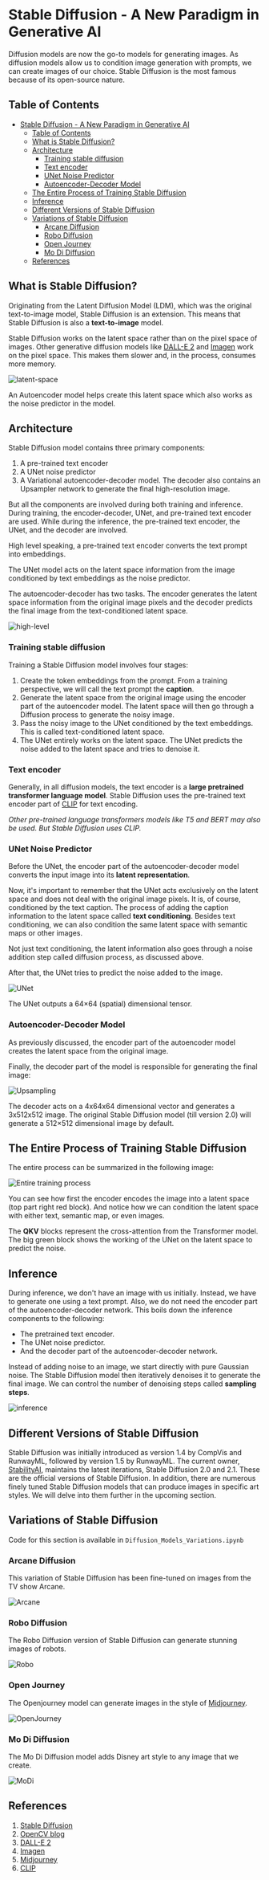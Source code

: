 # Stable Diffusion - A New Paradigm in Generative AI

Diffusion models are now the go-to models for generating images. As diffusion models allow us to condition image generation with prompts, we can create images of our choice. Stable Diffusion is the most famous because of its open-source nature.

## Table of Contents

- [Stable Diffusion - A New Paradigm in Generative AI](#stable-diffusion---a-new-paradigm-in-generative-ai)
  - [Table of Contents](#table-of-contents)
  - [What is Stable Diffusion?](#what-is-stable-diffusion)
  - [Architecture](#architecture)
    - [Training stable diffusion](#training-stable-diffusion)
    - [Text encoder](#text-encoder)
    - [UNet Noise Predictor](#unet-noise-predictor)
    - [Autoencoder-Decoder Model](#autoencoder-decoder-model)
  - [The Entire Process of Training Stable Diffusion](#the-entire-process-of-training-stable-diffusion)
  - [Inference](#inference)
  - [Different Versions of Stable Diffusion](#different-versions-of-stable-diffusion)
  - [Variations of Stable Diffusion](#variations-of-stable-diffusion)
    - [Arcane Diffusion](#arcane-diffusion)
    - [Robo Diffusion](#robo-diffusion)
    - [Open Journey](#open-journey)
    - [Mo Di Diffusion](#mo-di-diffusion)
  - [References](#references)

## What is Stable Diffusion?

Originating from the Latent Diffusion Model (LDM), which was the original text-to-image model, Stable Diffusion is an extension. This means that Stable Diffusion is also a **text-to-image** model.

Stable Diffusion works on the latent space rather than on the pixel space of images. Other generative diffusion models like [DALL-E 2](https://openai.com/product/dall-e-2) and [Imagen](https://imagen.research.google/) work on the pixel space. This makes them slower and, in the process, consumes more memory.

![latent-space](images/image-latent-space.png)

An Autoencoder model helps create this latent space which also works as the noise predictor in the model.

## Architecture

Stable Diffusion model contains three primary components:

1. A pre-trained text encoder
2. A UNet noise predictor
3. A Variational autoencoder-decoder model. The decoder also contains an Upsampler network to generate the final high-resolution image.

But all the components are involved during both training and inference. During training, the encoder-decoder, UNet, and pre-trained text encoder are used. While during the inference, the pre-trained text encoder, the UNet, and the decoder are involved.

High level speaking, a pre-trained text encoder converts the text prompt into embeddings.

The UNet model acts on the latent space information from the image conditioned by text embeddings as the noise predictor.

The autoencoder-decoder has two tasks. The encoder generates the latent space information from the original image pixels and the decoder predicts the final image from the text-conditioned latent space.

![high-level](images/stable-diffusion-high-level-working.png)

### Training stable diffusion

Training a Stable Diffusion model involves four stages:

1. Create the token embeddings from the prompt. From a training perspective, we will call the text prompt the **caption**.
2. Generate the latent space from the original image using the encoder part of the autoencoder model. The latent space will then go through a Diffusion process to generate the noisy image.
3. Pass the noisy image to the UNet conditioned by the text embeddings. This is called text-conditioned latent space.
4. The UNet entirely works on the latent space. The UNet predicts the noise added to the latent space and tries to denoise it.

### Text encoder

Generally, in all diffusion models, the text encoder is a **large pretrained transformer language model**. Stable Diffusion uses the pre-trained text encoder part of [CLIP](https://github.com/openai/CLIP) for text encoding.

*Other pre-trained language transformers models like T5 and BERT may also be used. But Stable Diffusion uses CLIP.*

### UNet Noise Predictor

Before the UNet, the encoder part of the autoencoder-decoder model converts the input image into its **latent representation**.

Now, it's important to remember that the UNet acts exclusively on the latent space and does not deal with the original image pixels. It is, of course, conditioned by the text caption. The process of adding the caption information to the latent space called **text conditioning**. Besides text conditioning, we can also condition the same latent space with semantic maps or other images.

Not just text conditioning, the latent information also goes through a noise addition step called diffusion process, as discussed above.

After that, the UNet tries to predict the noise added to the image.

![UNet](images/stable-diffusion-unet-noise-prediction.png)

The UNet outputs a 64×64 (spatial) dimensional tensor.

### Autoencoder-Decoder Model

As previously discussed, the encoder part of the autoencoder model creates the latent space from the original image.

Finally, the decoder part of the model is responsible for generating the final image:

![Upsampling](images/stable-diffusion-autoencoder-decoder-upsampling.png)

The decoder acts on a 4x64x64 dimensional vector and generates a 3x512x512 image. The original Stable Diffusion model (till version 2.0) will generate a 512×512 dimensional image by default.

## The Entire Process of Training Stable Diffusion

The entire process can be summarized in the following image:

![Entire training process](images/stable-diffusion-training-process-ldm-paper.png)

You can see how first the encoder encodes the image into a latent space (top part right red block). And notice how we can condition the latent space with either text, semantic map, or even images.

The **QKV** blocks represent the cross-attention from the Transformer model. The big green block shows the working of the UNet on the latent space to predict the noise.

## Inference

During inference, we don't have an image with us initially. Instead, we have to generate one using a text prompt. Also, we do not need the encoder part of the autoencoder-decoder network. This boils down the inference components to the following:

- The pretrained text encoder.
- The UNet noise predictor.
- And the decoder part of the autoencoder-decoder network.

Instead of adding noise to an image, we start directly with pure Gaussian noise. The Stable Diffusion model then iteratively denoises it to generate the final image. We can control the number of denoising steps called **sampling steps**.

![inference](images/stable-diffusion-inference-expanded-unet-time-step.png)

## Different Versions of Stable Diffusion

Stable Diffusion was initially introduced as version 1.4 by CompVis and RunwayML, followed by version 1.5 by RunwayML. The current owner, [StabilityAI](https://github.com/Stability-AI/stablediffusion), maintains the latest iterations, Stable Diffusion 2.0 and 2.1. These are the official versions of Stable Diffusion. In addition, there are numerous finely tuned Stable Diffusion models that can produce images in specific art styles. We will delve into them further in the upcoming section.

## Variations of Stable Diffusion

Code for this section is available in `Diffusion_Models_Variations.ipynb`

### Arcane Diffusion

This variation of Stable Diffusion has been fine-tuned on images from the TV show Arcane.

![Arcane](images/ArcaneDiffusion_demo.png)

### Robo Diffusion

The Robo Diffusion version of Stable Diffusion can generate stunning images of robots.

![Robo](images/stable-diffusion-robo-diffusion-1-1536x769.png)

### Open Journey

The Openjourney model can generate images in the style of [Midjourney](https://midjourney.com/).

![OpenJourney](images/stable-diffusion-openjourney-1.png)

### Mo Di Diffusion

The Mo Di Diffusion model adds Disney art style to any image that we create.

![MoDi](images/stable-diffusion-mo-di-diffusion.jpg)

## References

1. [Stable Diffusion](https://github.com/Stability-AI/stablediffusion)
2. [OpenCV blog](https://learnopencv.com/stable-diffusion-generative-ai/)
3. [DALL-E 2](https://openai.com/product/dall-e-2)
4. [Imagen](https://imagen.research.google/)
5. [Midjourney](https://midjourney.com/)
6. [CLIP](https://github.com/openai/CLIP)
